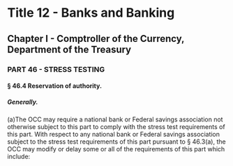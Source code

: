 
# Title 12 - Banks and Banking
## Chapter I - Comptroller of the Currency, Department of the Treasury
### PART 46 - STRESS TESTING
#### § 46.4 Reservation of authority.
##### Generally.

(a)The OCC may require a national bank or Federal savings association not otherwise subject to this part to comply with the stress test requirements of this part. With respect to any national bank or Federal savings association subject to the stress test requirements of this part pursuant to § 46.3(a), the OCC may modify or delay some or all of the requirements of this part which include:
